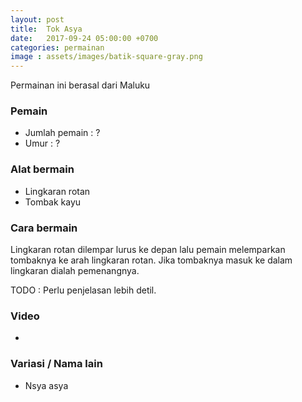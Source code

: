 ```yaml
---
layout: post
title:  Tok Asya
date:   2017-09-24 05:00:00 +0700
categories: permainan
image : assets/images/batik-square-gray.png
---
```


Permainan ini berasal dari Maluku

### Pemain

- Jumlah pemain : ?
- Umur : ?

### Alat bermain

- Lingkaran rotan
- Tombak kayu

### Cara bermain

Lingkaran rotan dilempar lurus ke depan lalu pemain melemparkan tombaknya ke arah lingkaran rotan. Jika tombaknya masuk ke dalam lingkaran dialah pemenangnya.

TODO : Perlu penjelasan lebih detil.

### Video

-

### Variasi / Nama lain

- Nsya asya

